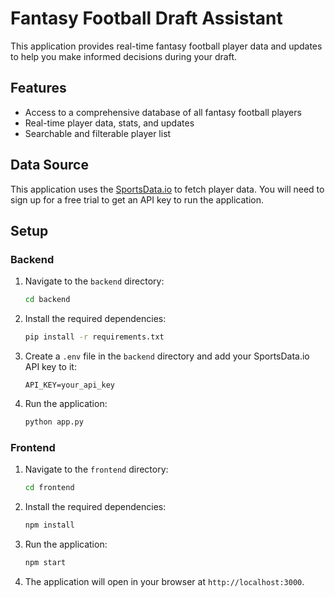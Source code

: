# Fantasy Football Draft Assistant

This application provides real-time fantasy football player data and updates to help you make informed decisions during your draft.

## Features

- Access to a comprehensive database of all fantasy football players
- Real-time player data, stats, and updates
- Searchable and filterable player list

## Data Source

This application uses the [SportsData.io](https://sportsdata.io/nfl-api) to fetch player data. You will need to sign up for a free trial to get an API key to run the application.

## Setup

### Backend

1. Navigate to the `backend` directory:
   ```bash
   cd backend
   ```
2. Install the required dependencies:
   ```bash
   pip install -r requirements.txt
   ```
3. Create a `.env` file in the `backend` directory and add your SportsData.io API key to it:
   ```
   API_KEY=your_api_key
   ```
4. Run the application:
   ```bash
   python app.py
   ```

### Frontend

1. Navigate to the `frontend` directory:
   ```bash
   cd frontend
   ```
2. Install the required dependencies:
    ```bash
    npm install
    ```
3. Run the application:
    ```bash
    npm start
    ```
4. The application will open in your browser at `http://localhost:3000`.
